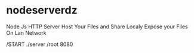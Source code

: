 # nodeserverdz
Node Js HTTP Server Host Your Files and Share Localy Expose your Files On Lan Network 

/START  ./server /root 8080
